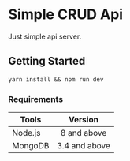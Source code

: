 # Simple CRUD Api

Just simple api server.

## Getting Started

```
yarn install && npm run dev
```

### Requirements

| Tools   |    Version    |
| ------- | :-----------: |
| Node.js |  8 and above  |
| MongoDB | 3.4 and above |
